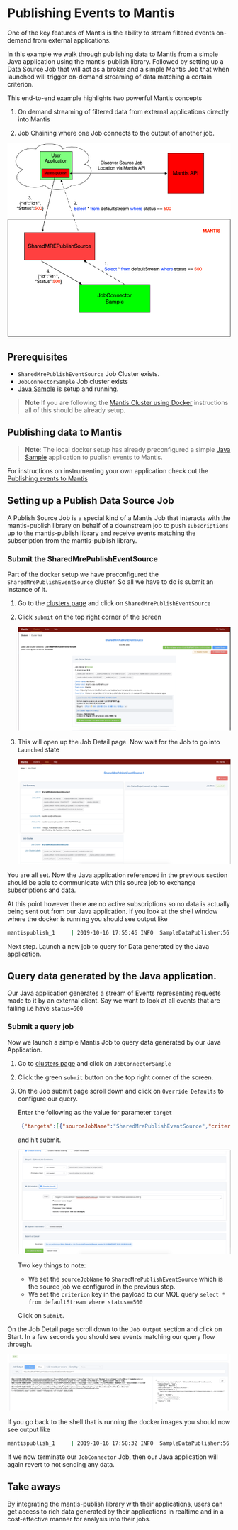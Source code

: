 # Publishing Events to Mantis

One of the key features of Mantis is the ability to stream filtered events on-demand from external applications.

In this example we walk through publishing data to Mantis from a simple Java application using the mantis-publish library.
Followed by setting up a Data Source Job that will act as a broker 
and a simple Mantis Job that when launched will trigger on-demand streaming of data matching a certain
criterion.

This end-to-end example highlights two powerful Mantis concepts

1. On demand streaming of filtered data from external applications directly into Mantis

2. Job Chaining where one Job connects to the output of another job.

![mantis publish](../../images/mantispublish.png)

## Prerequisites

* `SharedMrePublishEventSource` Job Cluster exists.
* `JobConnectorSample` Job cluster exists
* [Java Sample](https://github.com/Netflix/mantis-examples/tree/master/mantis-publish-sample) is setup and running.

> **Note** If you are following the [Mantis Cluster using Docker](../docker.md) instructions all of this
>should be already setup. 


## Publishing data to Mantis

>  **Note**: The local docker setup has already preconfigured a simple [Java Sample](https://github.com/Netflix/mantis-examples/tree/master/mantis-publish-sample) application to publish events
to Mantis. 

For instructions on instrumenting your own application check out the [Publishing events to Mantis](../../developing/mre.md)

## Setting up a Publish Data Source Job

A Publish Source Job is a special kind of a Mantis Job that interacts with the mantis-publish library
on behalf of a downstream job to push `subscriptions` up to the mantis-publish library and receive events 
matching the subscription from the mantis-publish library.

### Submit the SharedMrePublishEventSource

Part of the docker setup we have preconfigured the `SharedMrePublishEventSource` cluster. So all we have 
to do is submit an instance of it.

1. Go to the [clusters page](https://netflix.github.io/mantis-ui/#/clusters) and click on `SharedMrePublishEventSource`

2. Click `submit` on the top right corner of the screen

    ![Submit Job](../../images/sharedmresourcecluster.png)

3. This will open up the Job Detail page. Now wait for the Job to go into `Launched` state

    ![Running Job](../../images/sharemresourcerunning.png)

You are all set. Now the Java application referenced in the previous section should be able to
communicate with this source job to exchange subscriptions and data.

At this point however there are no active subscriptions so no data is actually being sent out from our
Java application. If you look at the shell window where the docker is running you should see output like

```bash
mantispublish_1     | 2019-10-16 17:55:46 INFO  SampleDataPublisher:56 - Mantis publish JavaApp send event status => SKIPPED_NO_SUBSCRIPTIONS(PRECONDITION_FAILED)
```

Next step. Launch a new job to query for Data generated by the Java application.

## Query data generated by the Java application.

Our Java application generates a stream of Events representing requests made to it by an external client.
Say we want to look at all events that are failing i.e have `status=500`

### Submit a query job
Now we launch a simple Mantis Job to query data generated by our Java Application.

1. Go to [clusters page](https://netflix.github.io/mantis-ui/#/clusters) and click on `JobConnectorSample`

2. Click the green `submit` button on the top right corner of the screen.
    
3. On the Job submit page scroll down and click on `Override Defaults` to configure our query.

   Enter the following as the value for parameter `target`
   
   ```json
    {"targets":[{"sourceJobName":"SharedMrePublishEventSource","criterion":"select * from defaultStream where status==500"}]}
   ```
 
   and hit submit. 
    
   ![Submit Job](../../images/jobconnectorsubmit.png)   
  
   Two key things to note:
   
   * We set the `sourceJobName` to `SharedMrePublishEventSource` which is the source job we configured in the
   previous step.
   * We set the `criterion` key in the payload to our MQL query `select * from defaultStream where status==500`
   
   Click on `Submit`.
   
On the Job Detail page scroll down to the `Job Output` section and click on Start.
   In a few seconds you should see events matching our query flow through.
   
   ![Running Job](../../images/jobconnectorrunning.png) 
   
If you go back to the shell that is running the docker images you should now see output like

```bash
mantispublish_1     | 2019-10-16 17:58:32 INFO  SampleDataPublisher:56 - Mantis publish JavaApp send event status => ENQUEUED(SENDING)
```   
If we now terminate our `JobConnector` Job, then our Java application will again revert to not sending
any data.
           
## Take aways

By integrating the mantis-publish library with their applications, users can get access to rich data generated
by their applications in realtime and in a cost-effective manner for analysis into their jobs. 


 

